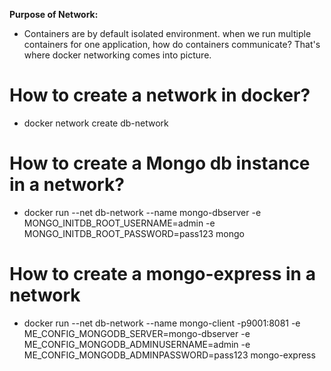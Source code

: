 **Purpose of Network:** 
- Containers are by default isolated environment. when we run multiple containers for one application, how do containers communicate? That's where docker networking comes into picture.

# How to create a network in docker?
  - docker network create db-network

# How to create a Mongo db instance in a network?
 - docker run --net db-network --name mongo-dbserver -e MONGO_INITDB_ROOT_USERNAME=admin -e MONGO_INITDB_ROOT_PASSWORD=pass123 mongo

# How to create a mongo-express in a network
 - docker run --net db-network --name mongo-client -p9001:8081 -e ME_CONFIG_MONGODB_SERVER=mongo-dbserver -e ME_CONFIG_MONGODB_ADMINUSERNAME=admin -e ME_CONFIG_MONGODB_ADMINPASSWORD=pass123 mongo-express


